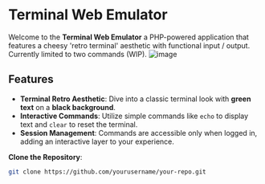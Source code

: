 # Terminal Web Emulator
Welcome to the **Terminal Web Emulator** a PHP-powered application that features a cheesy 'retro terminal' aesthetic with functional input / output. Currently limited to two commands (WIP).
![image](https://github.com/user-attachments/assets/d348b8aa-4d0f-4bf3-a13e-b383b009fadd)

## Features

- **Terminal Retro Aesthetic**: Dive into a classic terminal look with **green text** on a **black background**.
- **Interactive Commands**: Utilize simple commands like `echo` to display text and `clear` to reset the terminal.
- **Session Management**: Commands are accessible only when logged in, adding an interactive layer to your experience.

**Clone the Repository**:

   ```bash
   git clone https://github.com/yourusername/your-repo.git
